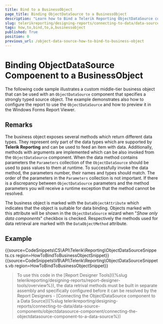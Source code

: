 ```yaml
---
title: Bind to a BusinessObject
page_title: Binding ObjectDataSource to a BusinessObject
description: "Learn how to Bind a Telerik Reporting ObjectDataSource compoenent to a BusinessObject after creating it with code."
slug: telerikreporting/designing-reports/connecting-to-data/data-source-components/objectdatasource-component/how-to/how-to-bind-to-a-businessobject
tags: how,to,bind,to,a,businessobject
published: True
position: 0
previous_url: /object-data-source-how-to-bind-to-business-object
---
```


# Binding ObjectDataSource Compoenent to a BusinessObject

The following code sample illustrates a custom middle-tier business object that can be used with an `ObjectDataSource` component that specifies a strongly typed source object. The example demonstrates also how to configure the report to use the `ObjectDataSource` and how to preview it in the Windows Forms Report Viewer.

## Remarks

The business object exposes several methods which return different data types. They represent only part of the data types which are supported by __Telerik Reporting__ and can be used to feed an item with data. Additionally, methods with arguments are implemented which can be also invoked from the `ObjectDataSource` component. When the data method contains parameters the `Parameters` collection of the `ObjectDataSource` should be used to pass values to them at runtime. To successfully invoke the data method, the parameters number, their names and types should match. The order of the parameters in the `Parameters` collection is not important. If there is a discrepancy between `ObjectDataSource` parameters and the method parameters you will receive a runtime exception that the method cannot be resolved.

The business object is marked with the `DataObjectAttribute` which indicates that the object is suitable for data binding. Objects marked with this attribute will be shown in the `ObjectDataSource` wizard when "*Show only data components*" checkbox is checked. Respectively the methods used for data retrieval are marked with the `DataObjectMethod` attribute.

## Example

{{source=CodeSnippets\CS\API\Telerik\Reporting\ObjectDataSourceSnippets.cs region=HowToBindToBusinessObjectSnippet}}
{{source=CodeSnippets\VB\API\Telerik\Reporting\ObjectDataSourceSnippets.vb region=HowToBindToBusinessObjectSnippet}}

> To use this code in the [Report Designer Tools]({%slug telerikreporting/designing-reports/report-designer-tools/overview%}), the data retrival methods must be built in separate assembly and specifically configured before it can be resolved by the Report Designers - [Connecting the ObjectDataSource component to a Data Source]({%slug telerikreporting/designing-reports/connecting-to-data/data-source-components/objectdatasource-component/connecting-the-objectdatasource-component-to-a-data-source%})
